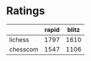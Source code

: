 # Ratings

|          | rapid | blitz |
|----------|-------|-------|
| lichess  | 1797 | 1610 |
| chesscom | 1547 | 1106 |

